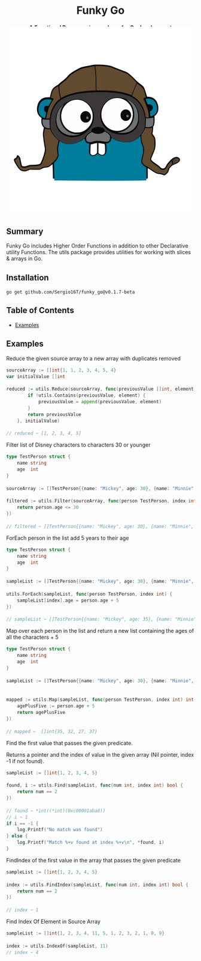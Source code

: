 <div align="center">
    <h1>Funky Go</h1>
    <h4>
    A Functional Programming package for Go development
    </h4>
    <p>
        <a href="https://pkg.go.dev/github.com/Sergio16T/funky_go">
            <img alt="Go Reference" src="https://pkg.go.dev/badge/github.com/gabriel-vasile/mimetype.svg">
        </a>
        <a href="https://goreportcard.com/report/github.com/Sergio16T/funky_go">
            <img alt="go report A+" src="https://goreportcard.com/badge/github.com/Sergio16T/funky_go"/>
        </a>
        <a href="LICENSE">
            <img alt="License" src="https://img.shields.io/badge/License-MIT-green.svg">
        </a>
    </p>
    <img alt="Go Pilot" src="./go-pilot.svg" width="500px" style="margin-top: -60px">
</div>


## Summary
Funky Go includes Higher Order Functions in addition to other 
Declarative utility Functions. The utils package provides utilities
for working with slices & arrays in Go.


## Installation

```
go get github.com/Sergio16T/funky_go@v0.1.7-beta
```
## Table of Contents

- [Examples](#examples)


## Examples

Reduce the given source array to a new array with duplicates removed
```go
sourceArray := []int{1, 1, 2, 3, 4, 5, 4}
var initialValue []int

reduced := utils.Reduce(sourceArray, func(previousValue []int, element int) []int {
		if !utils.Contains(previousValue, element) {
			previousValue = append(previousValue, element)
		}
		return previousValue
	}, initialValue)

// reduced ~ [1, 2, 3, 4, 5]
```

Filter list of Disney characters to characters 30 or younger
```go
type TestPerson struct {
    name string
    age  int
}

sourceArray := []TestPerson{{name: "Mickey", age: 30}, {name: "Minnie", age: 27}, {name: "Goofy", age: 22}, {name: "Donald", age: 32}}

filtered := utils.Filter(sourceArray, func(person TestPerson, index int) bool {
    return person.age <= 30
})

// filtered ~ []TestPerson{{name: "Mickey", age: 30}, {name: "Minnie", age: 27}, {name: "Goofy", age: 22}}

```

ForEach person in the list add 5 years to their age
```go
type TestPerson struct {
    name string
    age  int
}

sampleList := []TestPerson{{name: "Mickey", age: 30}, {name: "Minnie", age: 27}, {name: "Goofy", age: 22}, {name: "Donald", age: 32}}

utils.ForEach(sampleList, func(person TestPerson, index int) {
    sampleList[index].age = person.age + 5
})

// sampleList ~ []TestPerson{{name: "Mickey", age: 35}, {name: "Minnie", age: 32}, {name: "Goofy", age: 27}, {name: "Donald", age: 37}}

```

Map over each person in the list and return a new list containing the ages of all the characters + 5
```go
type TestPerson struct {
    name string
    age  int
}

sampleList := []TestPerson{{name: "Mickey", age: 30}, {name: "Minnie", age: 27}, {name: "Goofy", age: 22}, {name: "Donald", age: 32}}


mapped := utils.Map(sampleList, func(person TestPerson, index int) int {
    agePlusFive := person.age + 5
    return agePlusFive
})

// mapped ~  []int{35, 32, 27, 37}
```

Find the first value that passes the given predicate.

Returns a pointer and the index of value in the given array
(Nil pointer, index -1 if not found).
```go
sampleList := []int{1, 2, 3, 4, 5}

found, i := utils.Find(sampleList, func(num int, index int) bool {
    return num == 2
})

// found ~ *int((*int)(0xc00001aba8))
// i ~ 1
if i == -1 {
    log.Printf("No match was found")
} else {
    log.Printf("Match %+v found at index %+v\n", *found, i)
}
```

FindIndex of the first value in the array that passes the given predicate
```go
sampleList := []int{1, 2, 3, 4, 5}

index := utils.FindIndex(sampleList, func(num int, index int) bool {
    return num == 2
})

// index ~ 1
```

Find Index Of Element in Source Array
```go
sampleList := []int{1, 2, 3, 4, 11, 5, 1, 2, 3, 2, 1, 0, 9}

index := utils.IndexOf(sampleList, 11)
// index ~ 4
```